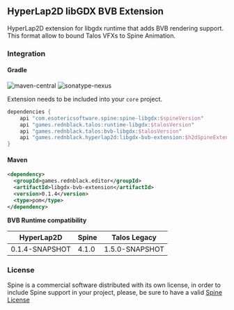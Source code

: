 ## HyperLap2D libGDX BVB Extension

HyperLap2D extension for libgdx runtime that adds BVB rendering support. This format allow to bound Talos VFXs to Spine Animation.

### Integration

#### Gradle
![maven-central](https://img.shields.io/maven-central/v/games.rednblack.hyperlap2d/libgdx-bvb-extension?color=blue&label=release)
![sonatype-nexus](https://img.shields.io/nexus/s/games.rednblack.hyperlap2d/libgdx-bvb-extension?label=snapshot&server=https%3A%2F%2Foss.sonatype.org)

Extension needs to be included into your `core` project.
```groovy
dependencies {
    api "com.esotericsoftware.spine:spine-libgdx:$spineVersion"
    api "games.rednblack.talos:runtime-libgdx:$talosVersion"
    api "games.rednblack.talos:bvb-libgdx:$talosVersion"
    api "games.rednblack.hyperlap2d:libgdx-bvb-extension:$h2dSpineExtension"
}
```

#### Maven
```xml
<dependency>
  <groupId>games.rednblack.editor</groupId>
  <artifactId>libgdx-bvb-extension</artifactId>
  <version>0.1.4</version>
  <type>pom</type>
</dependency>
```

**BVB Runtime compatibility**

| HyperLap2D     | Spine  | Talos Legacy   |
|----------------|--------|----------------|
| 0.1.4-SNAPSHOT | 4.1.0  | 1.5.0-SNAPSHOT |

### License
Spine is a commercial software distributed with its own license, in order to include Spine support in your project, please, be sure to have a valid [Spine License](https://github.com/EsotericSoftware/spine-runtimes)